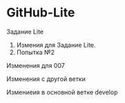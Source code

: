 # GitHub-Lite
Задание Lite
1. Измения для Задание Lite.
2. Попытка №2

Изменения для 007

Изменения с другой ветки

Измениеия в основной ветке develop



























